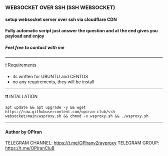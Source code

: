 ### WEBSOCKET OVER SSH (SSH WEBSOCKET)

#### setup websocket server over ssh via cloudflare CDN
#### Fully automatic script just answer the question and at the end gives you payload and enjoy

##### Feel free to contact with me 
------------------------------------------------------------------------------------------------------------------------------------------------------

❗ Requirements
- its written for UBUNTU and CENTOS
- no any requirements, they will be install

------------------------------------------------------------------------------------------------------------------------------------------------------
❗❗ INTALLATION

```
apt update && apt upgrade -y && wget https://raw.githubusercontent.com/opiran-club/ssh-websocket/main/wsproxy.sh && chmod -x wsproxy.sh && ./wsproxy.sh
```

------------------------------------------------------------------------------------------------------------------------------------------------------
#### Author by OPIran
TELEGRAM CHANNEL: https://t.me/OPIranv2rayproxy
TELEGRAM GROUP: https://t.me/OPIranCluB
